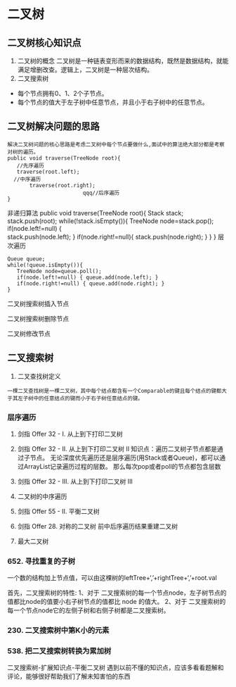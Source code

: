 # 二叉树

## 二叉树核心知识点

1. 二叉树的概念 二叉树是一种链表变形而来的数据结构，既然是数据结构，就能满足增删改查。逻辑上，二叉树是一种层次结构。
2. 二叉搜索树

- 每个节点拥有0、1、2个子节点。
- 每个节点的值大于左子树中任意节点，并且小于右子树中的任意节点。

## 二叉树解决问题的思路
```
解决二叉树问题的核心思路是考虑二叉树中每个节点要做什么,面试中的算法绝大部分都是考察对树的遍历。
public void traverse(TreeNode root){ 
   //先序遍历
   traverse(root.left); 
  //中序遍历 
       traverse(root.right); 
                        qqq//后序遍历 
}

```

 非递归算法
public void traverse(TreeNode root){ Stack stack; stack.push(root); while(!stack.isEmpty()){ TreeNode node=stack.pop();
if(node.left!=null)
{                                                                                                                                                                                                                                                                                                                                                                                                                                                                                                                                                                                                                                                                                                                                                                                                                                                                                                                                                                                                                                                                                                                                                                                                                                                                                                                                                                                                                                                                                                                                                                                                                                                                                                                                                                                                                                                                                                                                                                                                                                                                                                                                                                                                                                                                                                                                                                                                                                                                                                                                                                                                                                                                                                                                                                                                                                                                                                                                                                                                                                                                                                                                                                                                                                                                                                                                                                                                                                                                                                                                                                                                                                                                                                                                                                                                                                                                                                                                                                                                                                                                                                                                                                                                                                                                                                                                                                                                                                                                                                                                                                                                                                                                                                                                                                                                                                                                                                                                                                                                                                                                                                                                                                                                                                                                                                                                                                                                                                                                                                                                                                                                                                                                                                                                                                                                                                                                                                                                                                                                                                                                                                                                                                                                                                                                                                                                                                                                                                                                                                                                                                                                                                                                                                                                                                                                                                                                                                                                                                                                                                                                                                                                                                                                                                                                                                                                                                                                                                                                                                                                                                                                                                                                                                                                                                                                                                                                                                                                                                                                                                                                                                                                                                                                                                                                                                                                                                                                                                                                                                                                                                                                                                                                                                                                                                                                                                                                                                                                                                                                                                                                                                                                                                                                                                                                                                                                                                                                                                                                                                                                                                                                                                                                                                                                                                                                                                                                                                                                                                                                                                                                                                                                                                                                                                                                                                                                                                                                                                                                                                                                                                                                                                                                                                                                                                                                                                                                                                                                                                                                                                                                                                                                                                                                                                                                                                                                                                                                                                                                                                                                                                                                                                                                                                                                                                                                                                                                                                                                                                                                                                                                                                                                                                                                                                                                                                                                                                                                                                                                                                                                                                                                                                                                                                                                                                                                                                                                                                                                                                                                                                                                                                                                                                                                                                                                                                                                                                                                                                                                                                                                                                                                                                                                                                                                                                                                                                                                                                                                                                                                                                                                                                                                                                                                                                                                                                                                                                                                                                                                                                                                                                                                                                                                                                                                                                                                                                                                                                                                                                                                                                                                                                                                                                                                                                                                                                                                                                                                                                                                                                                                                                                                                                                                                                                                                                                                                                                                                                                                                                                                                                                                                                                                                                                                                                                                                                                                                                                                                                                                                                                                                                                                                                                                                                                                                                                                                                                                                                                                                                                                                                                                                                                                                                                                                                                                                                                                                                                                                                                                                                                                                                                                                                                                                                                                                                                                                                                                                                                                                                                                                                                                                                                                                                                                             
stack.push(node.left); } if(node.right!=null){ stack.push(node.right); } } } 
层次遍历
```
Queue queue;
while(!queue.isEmpty()){
   TreeNode node=queue.poll(); 
   if(node.left!=null) { queue.add(node.left); } 
   if(node.right!=null) { queue.add(node.right); }
}
```


二叉树搜索树插入节点

二叉树搜索树删除节点

二叉树修改节点

## 二叉搜索树

1. 二叉查找树定义

```
一棵二叉查找树是一棵二叉树，其中每个结点都含有一个Comparable的键且每个结点的键都大于其左子树中的任意结点的键而小于右子树任意结点的键。
```

### 层序遍历

1. 剑指 Offer 32 - I. 从上到下打印二叉树

2. 剑指 Offer 32 - II. 从上到下打印二叉树 II 知识点：遍历二叉树子节点都是通过子节点。 无论深度优先遍历还是层序遍历(用Stack或者Queue)，都可以通过ArrayList记录遍历过程的层数。
   那么每次pop或者poll的节点都包含层数

3. 剑指 Offer 32 - III. 从上到下打印二叉树 III

4. 二叉树的中序遍历
5. 剑指 Offer 55 - II. 平衡二叉树

6. 剑指 Offer 28. 对称的二叉树 前中后序遍历结果重建二叉树
7. 最大二叉树

### 652. 寻找重复的子树

一个数的结构加上节点值，可以由这棵树的leftTree+‘,’+rightTree+‘,’+root.val

首先，二叉搜索树的特性:
1、对于 二叉搜索树的每一个节点node，左子树节点的值都比node的值要小右子树节点的值都比 node 的值大。 2、对于 二叉搜索树的每一个节点node它的左侧子树和右侧子树都是二叉搜索树。

### 230. 二叉搜索树中第K小的元素

### 538. 把二叉搜索树转换为累加树

二叉搜索树-扩展知识点-平衡二叉树 遇到以前不懂的知识点，应该多看看题解和评论，能够很好帮助我们了解未知害怕的东西



